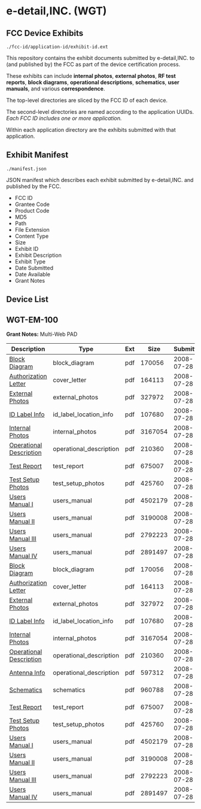 # e-detail,INC. (WGT)
## FCC Device Exhibits

```
./fcc-id/application-id/exhibit-id.ext
```

This repository contains the exhibit documents submitted by e-detail,INC. to (and published by) the FCC as part of the device certification process.

These exhibits can include **internal photos**, **external photos**, **RF test reports**, **block diagrams**, **operational descriptions**, **schematics**, **user manuals**, and various **correspondence**.

The top-level directories are sliced by the FCC ID of each device.

The second-level directories are named according to the application UUIDs. *Each FCC ID includes one or more application.*

Within each application directory are the exhibits submitted with that application. 

## Exhibit Manifest

```
./manifest.json
```

JSON manifest which describes each exhibit submitted by e-detail,INC. and published by the FCC.

- FCC ID
- Grantee Code
- Product Code
- MD5
- Path
- File Extension
- Content Type
- Size
- Exhibit ID
- Exhibit Description
- Exhibit Type
- Date Submitted
- Date Available
- Grant Notes

## Device List
## WGT-EM-100
**Grant Notes:** Multi-Web PAD

| Description | Type | Ext | Size | Submitted | Available |
| ----------- | ---- | --- | ---- | --------- | --------- |
| [Block Diagram](WGT-EM-100/bb39752c474aa53ae6444727495dc950/976839.pdf) | block_diagram | pdf | 170056 | 2008-07-28 | 2008-07-28 |
| [Authorization Letter](WGT-EM-100/bb39752c474aa53ae6444727495dc950/976847.pdf) | cover_letter | pdf | 164113 | 2008-07-28 | 2008-07-28 |
| [External Photos](WGT-EM-100/bb39752c474aa53ae6444727495dc950/976837.pdf) | external_photos | pdf | 327972 | 2008-07-28 | 2008-07-28 |
| [ID Label Info](WGT-EM-100/bb39752c474aa53ae6444727495dc950/976835.pdf) | id_label_location_info | pdf | 107680 | 2008-07-28 | 2008-07-28 |
| [Internal Photos](WGT-EM-100/bb39752c474aa53ae6444727495dc950/976838.pdf) | internal_photos | pdf | 3167054 | 2008-07-28 | 2008-07-28 |
| [Operational Description](WGT-EM-100/bb39752c474aa53ae6444727495dc950/976845.pdf) | operational_description | pdf | 210360 | 2008-07-28 | 2008-07-28 |
| [Test Report](WGT-EM-100/bb39752c474aa53ae6444727495dc950/976848.pdf) | test_report | pdf | 675007 | 2008-07-28 | 2008-07-28 |
| [Test Setup Photos](WGT-EM-100/bb39752c474aa53ae6444727495dc950/976836.pdf) | test_setup_photos | pdf | 425760 | 2008-07-28 | 2008-07-28 |
| [Users Manual I](WGT-EM-100/bb39752c474aa53ae6444727495dc950/976854.pdf) | users_manual | pdf | 4502179 | 2008-07-28 | 2008-07-28 |
| [Users Manual II](WGT-EM-100/bb39752c474aa53ae6444727495dc950/976842.pdf) | users_manual | pdf | 3190008 | 2008-07-28 | 2008-07-28 |
| [Users Manual III](WGT-EM-100/bb39752c474aa53ae6444727495dc950/976843.pdf) | users_manual | pdf | 2792223 | 2008-07-28 | 2008-07-28 |
| [Users Manual IV](WGT-EM-100/bb39752c474aa53ae6444727495dc950/976844.pdf) | users_manual | pdf | 2891497 | 2008-07-28 | 2008-07-28 |
| [Block Diagram](WGT-EM-100/3023770d01718bcde1e0dd77b419742d/976839.pdf) | block_diagram | pdf | 170056 | 2008-07-28 | 2008-07-28 |
| [Authorization Letter](WGT-EM-100/3023770d01718bcde1e0dd77b419742d/976847.pdf) | cover_letter | pdf | 164113 | 2008-07-28 | 2008-07-28 |
| [External Photos](WGT-EM-100/3023770d01718bcde1e0dd77b419742d/976837.pdf) | external_photos | pdf | 327972 | 2008-07-28 | 2008-07-28 |
| [ID Label Info](WGT-EM-100/3023770d01718bcde1e0dd77b419742d/976835.pdf) | id_label_location_info | pdf | 107680 | 2008-07-28 | 2008-07-28 |
| [Internal Photos](WGT-EM-100/3023770d01718bcde1e0dd77b419742d/976838.pdf) | internal_photos | pdf | 3167054 | 2008-07-28 | 2008-07-28 |
| [Operational Description](WGT-EM-100/3023770d01718bcde1e0dd77b419742d/976845.pdf) | operational_description | pdf | 210360 | 2008-07-28 | 2008-07-28 |
| [Antenna Info](WGT-EM-100/3023770d01718bcde1e0dd77b419742d/976846.pdf) | operational_description | pdf | 597312 | 2008-07-28 | 2008-07-28 |
| [Schematics](WGT-EM-100/3023770d01718bcde1e0dd77b419742d/976840.pdf) | schematics | pdf | 960788 | 2008-07-28 | 2008-07-28 |
| [Test Report](WGT-EM-100/3023770d01718bcde1e0dd77b419742d/976848.pdf) | test_report | pdf | 675007 | 2008-07-28 | 2008-07-28 |
| [Test Setup Photos](WGT-EM-100/3023770d01718bcde1e0dd77b419742d/976836.pdf) | test_setup_photos | pdf | 425760 | 2008-07-28 | 2008-07-28 |
| [Users Manual I](WGT-EM-100/3023770d01718bcde1e0dd77b419742d/976854.pdf) | users_manual | pdf | 4502179 | 2008-07-28 | 2008-07-28 |
| [Users Manual II](WGT-EM-100/3023770d01718bcde1e0dd77b419742d/976842.pdf) | users_manual | pdf | 3190008 | 2008-07-28 | 2008-07-28 |
| [Users Manual III](WGT-EM-100/3023770d01718bcde1e0dd77b419742d/976843.pdf) | users_manual | pdf | 2792223 | 2008-07-28 | 2008-07-28 |
| [Users Manual IV](WGT-EM-100/3023770d01718bcde1e0dd77b419742d/976844.pdf) | users_manual | pdf | 2891497 | 2008-07-28 | 2008-07-28 |
